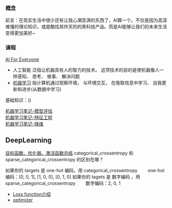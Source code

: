 ### 概念
前言：在现实生活中很少还有让我心潮澎湃的东西了，AI算一个。不仅是因为高深难懂的理论知识，或是酷炫屌炸天的的黑科技产品。而是AI能够让我们的未来生活变得更加美好~
### 课程
[AI For Everyone](https://www.coursera.org/learn/ai-for-everyone)
* 人工智能 
泛指让机器具有人的智力的技术。 这项技术的目的是使机器像人一样感知、 思考、 做事、 解决问题
* [机器学习]() 
指计算机通过观察环境， 与环境交互， 在吸取信息中学习、 自我更新和进步(从数据中学习)

 基础知识：()

[机器学习笔记-模型评估](https://github.com/lukkyy/MachinepLearning/blob/master/Doc/%E6%A8%A1%E5%9E%8B%E8%AF%84%E4%BC%B0.md)   
[机器学习笔记-特征工程](https://github.com/lukkyy/MachinepLearning/blob/master/Doc/%E7%89%B9%E5%BE%81%E5%B7%A5%E7%A8%8B.md)   
[机器学习笔记-降维](https://github.com/lukkyy/MachinepLearning/blob/master/Doc/%E9%99%8D%E7%BB%B4.md)  
## DeepLearning
[目标函数、优化器、激活函数总结](https://blog.csdn.net/xiaozhuge080/article/details/52688613)
categorical_crossentropy 和 sparse_categorical_crossentropy 的区别在哪？

如果你的 targets 是 one-hot 编码，用 categorical_crossentropy
　　one-hot 编码：[0, 0, 1], [1, 0, 0], [0, 1, 0]
如果你的 tagets 是 数字编码 ，用 sparse_categorical_crossentropy
　　数字编码：2, 0, 1
  
* [Loss function介绍](https://gombru.github.io/2018/05/23/cross_entropy_loss/)
* [optimizer](http://www.cs.toronto.edu/~tijmen/csc321/slides/lecture_slides_lec6.pdf)

